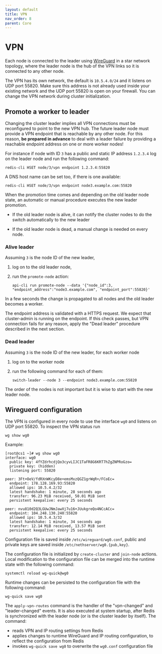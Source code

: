 ```yaml
---
layout: default
title: VPN
nav_order: 8
parent: Core
---
```


# VPN

Each node is connected to the leader using
[WireGuard](https://www.wireguard.com/) in a star network topology, where
the leader node is the hub of the VPN links so it is connected to any
other node.

The VPN has its own network, the default is `10.5.4.0/24` and it listens
on UDP port 55820. Make sure this address is not already used inside your
existing network and the UDP port 55820 is open on your firewall. You can
change the VPN network during cluster initialization.

## Promote a worker to leader

Changing the cluster leader implies all VPN connections must be
reconfigured to point to the new VPN hub. The future leader node must
provide a VPN endpoint that is reachable by any other node. For this
reason, **be prepared in advance** to deal with a leader failure by
providing a reachable endpoint address on one or more worker nodes!

For instance if node with ID `3` has a public and static IP address
`1.2.3.4` log on the leader node and run the following command:

    redis-cli HSET node/3/vpn endpoint 1.2.3.4:55820

A DNS host name can be set too, if there is one available:

    redis-cli HSET node/3/vpn endpoint node3.example.com:55820

When the promotion time comes and depending on the old leader node state,
an automatic or manual procedure executes the new leader promotion.

- If the old leader node is alive, it can notify the cluster nodes to do
  the switch automatically to the new leader

- If the old leader node is dead, a manual change is needed on every node.

### Alive leader

Assuming `3` is the node ID of the new leader,

1. log on to the old leader node,

1. run the `promote-node` action:

       api-cli run promote-node --data '{"node_id":3, "endpoint_address":"node3.example.com", "endpoint_port":55820}'

In a few seconds the change is propagated to all nodes and the old leader
becomes a worker.

The endpoint address is validated with a HTTPS request. We expect that
cluster-admin is running on the endpoint. If this check passes, but VPN
connection fails for any reason, apply the "Dead leader" procedure
described in the next section.

### Dead leader

Assuming `3` is the node ID of the new leader, for each worker node

1. log on to the worker node
1. run the following command for each of them:

       switch-leader --node 3 --endpoint node3.example.com:55820

The order of the nodes is not important but it is wise to start with the
new leader node.

## Wireguerd configuration

The VPN is configured in every node to use the interface `wg0` and listens
on UDP port 55820. To inspect the VPN status run

    wg show wg0

Example:
```
[root@cs1 ~]# wg show wg0
interface: wg0
  public key: 4fYZdrhcdjQo3cyvLIJC1TaFR8G6KRT7hZgZNPRoGzo=
  private key: (hidden)
  listening port: 55820

peer: 3Ft+OeV/fdRXnWKcyD8e+emsMxzQGZ1grWqR+/FCoEc=
  endpoint: 178.128.169.93:55820
  allowed ips: 10.5.4.2/32
  latest handshake: 1 minute, 28 seconds ago
  transfer: 96.23 MiB received, 50.01 MiB sent
  persistent keepalive: every 25 seconds

peer: nvu810d2Q3LGUwJNmJawXj7u16+JUukgreQo4NCcACc=
  endpoint: 104.248.130.240:55820
  allowed ips: 10.5.4.3/32
  latest handshake: 1 minute, 34 seconds ago
  transfer: 12.14 MiB received, 13.57 MiB sent
  persistent keepalive: every 25 seconds
```

Configuration file is saved inside `/etc/wireguard/wg0.conf`, public and private keys are saved inside `/etc/nethserver/wg0.{pub,key}`.

The configuration file is initialized by `create-cluster` and `join-node`
actions. Local modification to the configuration file can be merged into
the runtime state with the following command:

    systemctl reload wg-quick@wg0

Runtime changes can be persisted to the configuration file with the
following command:

    wg-quick save wg0

The `apply-vpn-routes` command is the handler of the "vpn-changed" and
"leader-changed" events. It is also executed at system startup, after
Redis is synchronized with the leader node (or is the cluster leader by
itself). The command:

* reads VPN and IP routing settings from Redis
* applies changes to runtime WireGuard and IP routing configuration, to
  reflect the configuration from Redis
* invokes `wg-quick save wg0` to overwrite the `wg0.conf` configuration
  file
